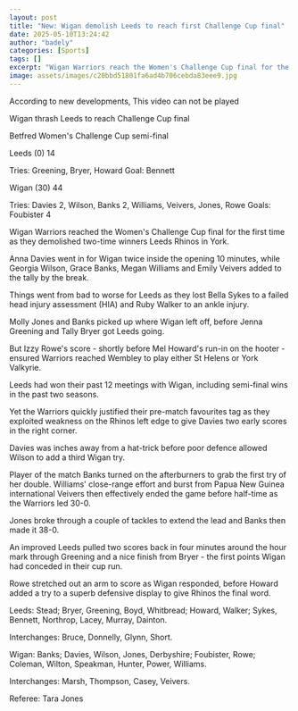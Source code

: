 ```yaml
---
layout: post
title: "New: Wigan demolish Leeds to reach first Challenge Cup final"
date: 2025-05-10T13:24:42
author: "badely"
categories: [Sports]
tags: []
excerpt: "Wigan Warriors reach the Women's Challenge Cup final for the first time as they demolish two-time winners Leeds Rhinos in York."
image: assets/images/c20bbd51801fa6ad4b706cebda83eee9.jpg
---
```


According to new developments, This video can not be played

Wigan thrash Leeds to reach Challenge Cup final

Betfred Women's Challenge Cup semi-final

Leeds (0) 14

Tries: Greening, Bryer, Howard Goal: Bennett

Wigan (30) 44

Tries: Davies 2, Wilson, Banks 2, Williams, Veivers, Jones, Rowe Goals: Foubister 4

Wigan Warriors reached the Women's Challenge Cup final for the first time as they demolished two-time winners Leeds Rhinos in York.

Anna Davies went in for Wigan twice inside the opening 10 minutes, while Georgia Wilson, Grace Banks, Megan Williams and Emily Veivers added to the tally by the break.

Things went from bad to worse for Leeds as they lost Bella Sykes to a failed head injury assessment (HIA) and Ruby Walker to an ankle injury.

Molly Jones and Banks picked up where Wigan left off, before Jenna Greening and Tally Bryer got Leeds going.

But Izzy Rowe's score - shortly before Mel Howard's run-in on the hooter - ensured Warriors reached Wembley to play either St Helens or York Valkyrie.

Leeds had won their past 12 meetings with Wigan, including semi-final wins in the past two seasons.

Yet the Warriors quickly justified their pre-match favourites tag as they exploited weakness on the Rhinos left edge to give Davies two early scores in the right corner.

Davies was inches away from a hat-trick before poor defence allowed Wilson to add a third Wigan try.

Player of the match Banks turned on the afterburners to grab the first try of her double. Williams' close-range effort and burst from Papua New Guinea international Veivers then effectively ended the game before half-time as the Warriors led 30-0.

Jones broke through a couple of tackles to extend the lead and Banks then made it 38-0.

An improved Leeds pulled two scores back in four minutes around the hour mark through Greening and a nice finish from Bryer - the first points Wigan had conceded in their cup run.

Rowe stretched out an arm to score as Wigan responded, before Howard added a try to a superb defensive display to give Rhinos the final word.

Leeds: Stead; Bryer, Greening, Boyd, Whitbread; Howard, Walker; Sykes, Bennett, Northrop, Lacey, Murray, Dainton.

Interchanges: Bruce, Donnelly, Glynn, Short.

Wigan: Banks; Davies, Wilson, Jones, Derbyshire; Foubister, Rowe; Coleman, Wilton, Speakman, Hunter, Power, Williams.

Interchanges: Marsh, Thompson, Casey, Veivers.

Referee: Tara Jones


